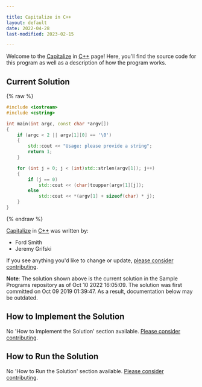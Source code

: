 ```yaml
---

title: Capitalize in C++
layout: default
date: 2022-04-28
last-modified: 2023-02-15

---
```


Welcome to the [Capitalize](https://sampleprograms.io/projects/capitalize) in [C++](https://sampleprograms.io/languages/c-plus-plus) page! Here, you'll find the source code for this program as well as a description of how the program works.

## Current Solution

{% raw %}

```c++
#include <iostream>
#include <cstring>

int main(int argc, const char *argv[])
{
    if (argc < 2 || argv[1][0] == '\0')
    {
        std::cout << "Usage: please provide a string";
        return 1;
    }

    for (int j = 0; j < (int)std::strlen(argv[1]); j++)
    {
        if (j == 0)
            std::cout << (char)toupper(argv[1][j]);
        else
            std::cout << *(argv[1] + sizeof(char) * j);
    }
}
```

{% endraw %}

[Capitalize](https://sampleprograms.io/projects/capitalize) in [C++](https://sampleprograms.io/languages/c-plus-plus) was written by:

- Ford Smith
- Jeremy Grifski

If you see anything you'd like to change or update, [please consider contributing](https://github.com/TheRenegadeCoder/sample-programs).

**Note**: The solution shown above is the current solution in the Sample Programs repository as of Oct 10 2022 16:05:09. The solution was first committed on Oct 09 2019 01:39:47. As a result, documentation below may be outdated.

## How to Implement the Solution

No 'How to Implement the Solution' section available. [Please consider contributing](https://github.com/TheRenegadeCoder/sample-programs-website).

## How to Run the Solution

No 'How to Run the Solution' section available. [Please consider contributing](https://github.com/TheRenegadeCoder/sample-programs-website).